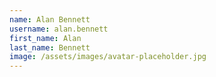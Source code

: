 ```yaml
---
name: Alan Bennett
username: alan.bennett
first_name: Alan
last_name: Bennett
image: /assets/images/avatar-placeholder.jpg
---
```

